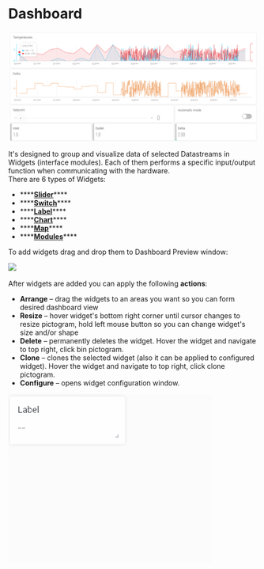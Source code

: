 # Dashboard

![](../../../.gitbook/assets/dashboard.png)

It's designed to group and visualize data of selected Datastreams in Widgets \(interface modules\). Each of them performs a specific input/output function when communicating with the hardware.   
There are 6 types of Widgets:

* \*\*\*\*[**Slider**](slider.md)\*\*\*\*
* \*\*\*\*[**Switch**](switch.md)\*\*\*\*
* \*\*\*\*[**Label**](label.md)\*\*\*\*
* \*\*\*\*[**Chart**](chart.md)\*\*\*\*
* \*\*\*\*[**Map**](map.md)\*\*\*\*
* \*\*\*\*[**Modules**](modules.md)\*\*\*\*

To add widgets drag and drop them to Dashboard Preview window:

![](../../../.gitbook/assets/add_widgets.gif)

After widgets are added you can apply the following **actions**:

* **Arrange** – drag the widgets to an areas you want so you can form desired dashboard view
* **Resize** – hover widget's bottom right corner until cursor changes to resize pictogram, hold left mouse button so you can change widget's size and/or shape
* **Delete** – permanently deletes the widget. Hover the widget and navigate to top right, click bin pictogram.
* **Clone** – clones the selected widget \(also it can be applied to configured widget\). Hover the widget and navigate to top right, click clone pictogram.
* **Configure** – opens widget configuration window. 

![](../../../.gitbook/assets/widget_ext_actions.gif)

